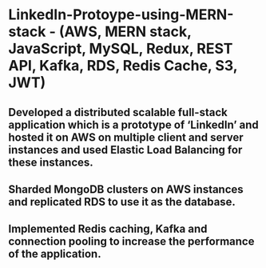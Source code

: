 # LinkedIn-Protoype-using-MERN-stack - (AWS, MERN stack, JavaScript, MySQL, Redux, REST API, Kafka, RDS, Redis Cache, S3, JWT)

## Developed a distributed scalable full-stack application which is a prototype of ‘LinkedIn’ and hosted it on AWS on multiple client and server instances and used Elastic Load Balancing for these instances.

## Sharded MongoDB clusters on AWS instances and replicated RDS to use it as the database.

## Implemented Redis caching, Kafka and connection pooling to increase the performance of the application.
